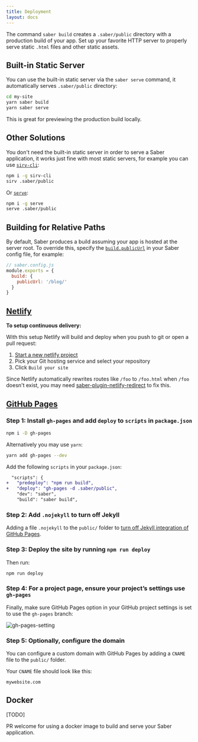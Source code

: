 ```yaml
---
title: Deployment
layout: docs
---
```


The command `saber build` creates a `.saber/public` directory with a production build of your app. Set up your favorite HTTP server to properly serve static `.html` files and other static assets.

## Built-in Static Server

You can use the built-in static server via the `saber serve` command, it automatically serves `.saber/public` directory:

```bash
cd my-site
yarn saber build
yarn saber serve
```

This is great for previewing the production build locally.

## Other Solutions

You don't need the built-in static server in order to serve a Saber application, it works just fine with most static servers, for example you can use [`sirv-cli`](https://github.com/lukeed/sirv/tree/master/packages/sirv-cli):

```bash
npm i -g sirv-cli
sirv .saber/public
```

Or [`serve`](https://github.com/zeit/serve):

```bash
npm i -g serve
serve .saber/public
```

## Building for Relative Paths

By default, Saber produces a build assuming your app is hosted at the server root.
To override this, specify the [`build.publicUrl`](./saber-config.md#publicurl) in your Saber config file, for example:

```js
// saber.config.js
module.exports = {
  build: {
    publicUrl: '/blog/'
  }
}
```

## [Netlify](https://www.netlify.com/)

**To setup continuous delivery:**

With this setup Netlify will build and deploy when you push to git or open a pull request:

1. [Start a new netlify project](https://app.netlify.com/signup)
2. Pick your Git hosting service and select your repository
3. Click `Build your site`

Since Netlify automatically rewrites routes like `/foo` to `/foo.html` when `/foo` doesn't exist, you may need [saber-plugin-netlify-redirect](https://github.com/egoist/saber/tree/master/packages/saber-plugin-netlify-redirect) to fix this.

## [GitHub Pages](https://pages.github.com/)

### Step 1: Install `gh-pages` and add `deploy` to `scripts` in `package.json`

```bash
npm i -D gh-pages
```

Alternatively you may use `yarn`:

```bash
yarn add gh-pages --dev
```

Add the following `scripts` in your `package.json`:

```diff
  "scripts": {
+   "predeploy": "npm run build",
+   "deploy": "gh-pages -d .saber/public",
    "dev": "saber",
    "build": "saber build",
```

### Step 2: Add `.nojekyll` to turn off Jekyll

Adding a file `.nojekyll` to the `public/` folder to [turn off Jekyll integration of GitHub Pages](https://help.github.com/en/articles/files-that-start-with-an-underscore-are-missing).

### Step 3: Deploy the site by running `npm run deploy`

Then run:

```bash
npm run deploy
```

### Step 4: For a project page, ensure your project’s settings use `gh-pages`

Finally, make sure GitHub Pages option in your GitHub project settings is set to use the `gh-pages` branch:

![gh-pages-setting](@/images/gh-pages-setting.png)


### Step 5: Optionally, configure the domain

You can configure a custom domain with GitHub Pages by adding a `CNAME` file to the `public/` folder.

Your `CNAME` file should look like this:

```
mywebsite.com
```

## Docker

[TODO]

PR welcome for using a docker image to build and serve your Saber application.


